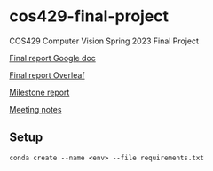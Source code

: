 # cos429-final-project

COS429 Computer Vision Spring 2023 Final Project

[Final report Google doc](https://docs.google.com/document/d/104d2UEVS41fCGmcRdiTcj14bQqtaFpfaH6v5hjXi6SU/edit)

[Final report Overleaf](https://www.overleaf.com/read/qvgrnvgzbjwy)

[Milestone report](https://docs.google.com/document/d/16N0q1wXjStNJWRM5hDTloudgxLLPIVsHdo1ILbK1ciE/edit)

[Meeting notes](https://docs.google.com/document/d/16wT1tizZ1jArVA3FQJVAdui_f7I4GFsYKqlJM_95GoI/edit)

## Setup

`conda create --name <env> --file requirements.txt`
